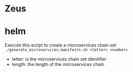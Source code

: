 # Zeus

# helm 

Execute this script to create a microservices chain set
```./generate_microservices_manifests.sh <letter> <number>``` 
- letter: is the microservices chain set identifier
- length: the length of the microservices chain 
